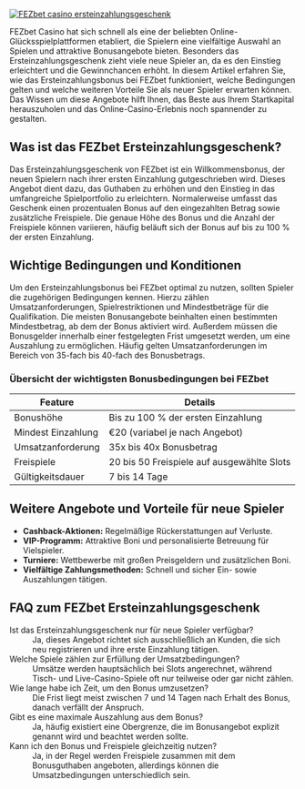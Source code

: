 [![FEZbet casino ersteinzahlungsgeschenk](https://123-caf.pages.dev/gitsignup.png)](https://vrmoo.ru/Bt82HjjY)

<p>FEZbet Casino hat sich schnell als eine der beliebten Online-Glücksspielplattformen etabliert, die Spielern eine vielfältige Auswahl an Spielen und attraktive Bonusangebote bieten. Besonders das Ersteinzahlungsgeschenk zieht viele neue Spieler an, da es den Einstieg erleichtert und die Gewinnchancen erhöht. In diesem Artikel erfahren Sie, wie das Ersteinzahlungsbonus bei FEZbet funktioniert, welche Bedingungen gelten und welche weiteren Vorteile Sie als neuer Spieler erwarten können. Das Wissen um diese Angebote hilft Ihnen, das Beste aus Ihrem Startkapital herauszuholen und das Online-Casino-Erlebnis noch spannender zu gestalten.</p>  <h2>Was ist das FEZbet Ersteinzahlungsgeschenk?</h2> <p>Das Ersteinzahlungsgeschenk von FEZbet ist ein Willkommensbonus, der neuen Spielern nach ihrer ersten Einzahlung gutgeschrieben wird. Dieses Angebot dient dazu, das Guthaben zu erhöhen und den Einstieg in das umfangreiche Spielportfolio zu erleichtern. Normalerweise umfasst das Geschenk einen prozentualen Bonus auf den eingezahlten Betrag sowie zusätzliche Freispiele. Die genaue Höhe des Bonus und die Anzahl der Freispiele können variieren, häufig beläuft sich der Bonus auf bis zu 100 % der ersten Einzahlung.</p>  <h2>Wichtige Bedingungen und Konditionen</h2> <p>Um den Ersteinzahlungsbonus bei FEZbet optimal zu nutzen, sollten Spieler die zugehörigen Bedingungen kennen. Hierzu zählen Umsatzanforderungen, Spielrestriktionen und Mindestbeträge für die Qualifikation. Die meisten Bonusangebote beinhalten einen bestimmten Mindestbetrag, ab dem der Bonus aktiviert wird. Außerdem müssen die Bonusgelder innerhalb einer festgelegten Frist umgesetzt werden, um eine Auszahlung zu ermöglichen. Häufig gelten Umsatzanforderungen im Bereich von 35-fach bis 40-fach des Bonusbetrags.</p>  <h3>Übersicht der wichtigsten Bonusbedingungen bei FEZbet</h3> <table>   <thead>     <tr>       <th>Feature</th>       <th>Details</th>     </tr>   </thead>   <tbody>     <tr>       <td>Bonushöhe</td>       <td>Bis zu 100 % der ersten Einzahlung</td>     </tr>     <tr>       <td>Mindest Einzahlung</td>       <td>€20 (variabel je nach Angebot)</td>     </tr>     <tr>       <td>Umsatzanforderung</td>       <td>35x bis 40x Bonusbetrag</td>     </tr>     <tr>       <td>Freispiele</td>       <td>20 bis 50 Freispiele auf ausgewählte Slots</td>     </tr>     <tr>       <td>Gültigkeitsdauer</td>       <td>7 bis 14 Tage</td>     </tr>   </tbody> </table>  <h2>Weitere Angebote und Vorteile für neue Spieler</h2> <ul>   <li><strong>Cashback-Aktionen:</strong> Regelmäßige Rückerstattungen auf Verluste.</li>   <li><strong>VIP-Programm:</strong> Attraktive Boni und personalisierte Betreuung für Vielspieler.</li>   <li><strong>Turniere:</strong> Wettbewerbe mit großen Preisgeldern und zusätzlichen Boni.</li>   <li><strong>Vielfältige Zahlungsmethoden:</strong> Schnell und sicher Ein- sowie Auszahlungen tätigen.</li> </ul>  <h2>FAQ zum FEZbet Ersteinzahlungsgeschenk</h2> <dl>   <dt>Ist das Ersteinzahlungsgeschenk nur für neue Spieler verfügbar?</dt>   <dd>Ja, dieses Angebot richtet sich ausschließlich an Kunden, die sich neu registrieren und ihre erste Einzahlung tätigen.</dd>    <dt>Welche Spiele zählen zur Erfüllung der Umsatzbedingungen?</dt>   <dd>Umsätze werden hauptsächlich bei Slots angerechnet, während Tisch- und Live-Casino-Spiele oft nur teilweise oder gar nicht zählen.</dd>    <dt>Wie lange habe ich Zeit, um den Bonus umzusetzen?</dt>   <dd>Die Frist liegt meist zwischen 7 und 14 Tagen nach Erhalt des Bonus, danach verfällt der Anspruch.</dd>    <dt>Gibt es eine maximale Auszahlung aus dem Bonus?</dt>   <dd>Ja, häufig existiert eine Obergrenze, die im Bonusangebot explizit genannt wird und beachtet werden sollte.</dd>    <dt>Kann ich den Bonus und Freispiele gleichzeitig nutzen?</dt>   <dd>Ja, in der Regel werden Freispiele zusammen mit dem Bonusguthaben angeboten, allerdings können die Umsatzbedingungen unterschiedlich sein.</dd> </dl>